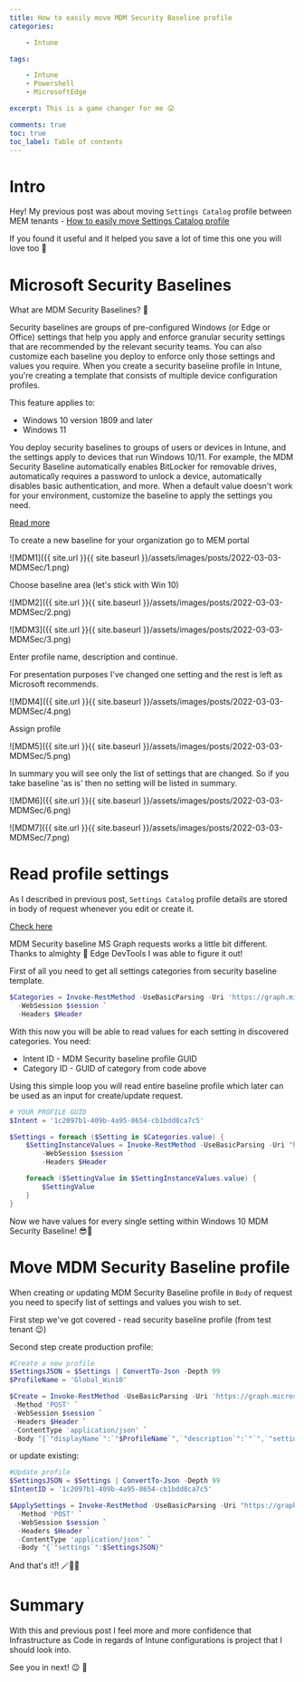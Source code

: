 ```yaml
---
title: How to easily move MDM Security Baseline profile
categories:

    - Intune

tags:

    - Intune
    - Powershell
    - MicrosoftEdge

excerpt: This is a game changer for me 😲

comments: true
toc: true
toc_label: Table of contents
---
```


# Intro

Hey! My previous post was about moving `Settings Catalog` profile between MEM tenants - [How to easily move Settings Catalog profile
](https://universecitiz3n.tech/powershell/SettingsCatalog-Move/)

If you found it useful and it helped you save a lot of time this one you will love too 🥰

# Microsoft Security Baselines

What are MDM Security Baselines? 🔐

Security baselines are groups of pre-configured Windows (or Edge or Office) settings that help you apply and enforce granular security settings that are recommended by the relevant security teams. You can also customize each baseline you deploy to enforce only those settings and values you require. When you create a security baseline profile in Intune, you're creating a template that consists of multiple device configuration profiles.

This feature applies to:

* Windows 10 version 1809 and later
* Windows 11

You deploy security baselines to groups of users or devices in Intune, and the settings apply to devices that run Windows 10/11. For example, the MDM Security Baseline automatically enables BitLocker for removable drives, automatically requires a password to unlock a device, automatically disables basic authentication, and more. When a default value doesn't work for your environment, customize the baseline to apply the settings you need.

[Read more](https://docs.microsoft.com/en-us/mem/intune/protect/security-baselines)

To create a new baseline for your organization go to MEM portal

![MDM1]({{ site.url }}{{ site.baseurl }}/assets/images/posts/2022-03-03-MDMSec/1.png)

Choose baseline area (let's stick with Win 10)

![MDM2]({{ site.url }}{{ site.baseurl }}/assets/images/posts/2022-03-03-MDMSec/2.png)

![MDM3]({{ site.url }}{{ site.baseurl }}/assets/images/posts/2022-03-03-MDMSec/3.png)

Enter profile name, description and continue.

For presentation purposes I've changed one setting and the rest is left as Microsoft recommends.

![MDM4]({{ site.url }}{{ site.baseurl }}/assets/images/posts/2022-03-03-MDMSec/4.png)

Assign profile

![MDM5]({{ site.url }}{{ site.baseurl }}/assets/images/posts/2022-03-03-MDMSec/5.png)

In summary you will see only the list of settings that are changed. So if you take baseline 'as is' then no setting will be listed in summary.

![MDM6]({{ site.url }}{{ site.baseurl }}/assets/images/posts/2022-03-03-MDMSec/6.png)

![MDM7]({{ site.url }}{{ site.baseurl }}/assets/images/posts/2022-03-03-MDMSec/7.png)

# Read profile settings

As I described in previous post, `Settings Catalog` profile details are stored in body of request whenever you edit or create it.

[Check here](https://universecitiz3n.tech/powershell/SettingsCatalog-Move/#move-settings-catalog-profile)

MDM Security baseline MS Graph requests works a little bit different. Thanks to almighty 💪 Edge DevTools I was able to figure it out!

First of all you need to get all settings categories from security baseline template.

```powershell
$Categories = Invoke-RestMethod -UseBasicParsing -Uri 'https://graph.microsoft.com/beta/deviceManagement/templates/034ccd46-190c-4afc-adf1-ad7cc11262eb/categories'
  -WebSession $session `
  -Headers $Header 
```

With this now you will be able to read values for each setting in discovered categories.
You need:

* Intent ID - MDM Security baseline profile GUID
* Category ID - GUID of category from code above

Using this simple loop you will read entire baseline profile which later can be used as an input for create/update request.

```powershell
# YOUR PROFILE GUID
$Intent = '1c2097b1-409b-4a95-8654-cb1bdd8ca7c5'

$Settings = foreach ($Setting in $Categories.value) {
    $SettingInstanceValues = Invoke-RestMethod -UseBasicParsing -Uri "https://graph.microsoft.com/beta/deviceManagement/intents/$Intent/categories/$($Setting.id)/settings?`$expand=Microsoft.Graph.DeviceManagementComplexSettingInstance/Value" `
        -WebSession $session `
        -Headers $Header

    foreach ($SettingValue in $SettingInstanceValues.value) {
        $SettingValue
    }
}
```

Now we have values for every single setting within Windows 10 MDM Security Baseline! 😎🎉

# Move MDM Security Baseline profile

When creating or updating MDM Security Baseline profile in `Body` of request you need to specify list of settings and values you wish to set.

First step we've got covered - read security baseline profile (from test tenant 😉)

Second step create production profile:

```powershell
#Create a new profile
$SettingsJSON = $Settings | ConvertTo-Json -Depth 99
$ProfileName = 'Global_Win10'

$Create = Invoke-RestMethod -UseBasicParsing -Uri 'https://graph.microsoft.com/beta/deviceManagement/templates/034ccd46-190c-4afc-adf1-ad7cc11262eb/createInstance' `
 -Method 'POST' `
 -WebSession $session `
 -Headers $Header `
 -ContentType 'application/json' `
 -Body "{`"displayName`":`"$ProfileName`",`"description`":`"`",`"settingsDelta`":$SettingsJSON,`"roleScopeTagIds`":[`"0`"]}"

```

or update existing:

```powershell
#Update profile
$SettingsJSON = $Settings | ConvertTo-Json -Depth 99
$IntentID = '1c2097b1-409b-4a95-8654-cb1bdd8ca7c5'

$ApplySettings = Invoke-RestMethod -UseBasicParsing -Uri "https://graph.microsoft.com/beta/deviceManagement/intents/$IntentID/updateSettings" `
  -Method 'POST' `
  -WebSession $session `
  -Headers $Header `
  -ContentType 'application/json' `
  -Body "{`"settings`":$SettingsJSON}"
```

And that's it!! 🪄🤝😁

# Summary

With this and previous post I feel more and more confidence that Infrastructure as Code in regards of Intune configurations is project that I should look into.

See you in next! 😉 🧠
